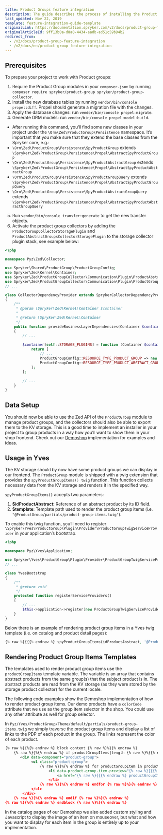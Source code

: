 ```yaml
---
title: Product Groups feature integration
description: The guide describes the process of installing the Product Group feature in your project.
last_updated: Nov 22, 2019
template: feature-integration-guide-template
originalLink: https://documentation.spryker.com/v2/docs/product-group-feature-integration
originalArticleId: 9ff13b0a-d8a8-4434-aadb-ad51c59b94b2
redirect_from:
  - /v2/docs/product-group-feature-integration
  - /v2/docs/en/product-group-feature-integration
---
```


## Prerequisites

To prepare your project to work with Product groups:

1. Require the Product Group modules in your `composer.json` by running `composer require spryker/product-group spryker/product-group-collector`.
2. Install the new database tables by running `vendor/bin/console propel:diff`. Propel should generate a migration file with the changes.
3. Apply the database changes: run `vendor/bin/console propel:migrate`.
4. Generate ORM models: run `vendor/bin/console propel:model:build`.
* After running this command, you’ll find some new classes in your project under the `\Orm\Zed\ProductGroup\Persistence` namespace. It’s important that you make sure that they extend the base classes from the Spryker core, e.g.:
* `\Orm\Zed\ProductGroup\Persistence\SpyProductGroup` extends `\Spryker\Zed\ProductGroup\Persistence\Propel\AbstractSpyProductGroup`
* `\Orm\Zed\ProductGroup\Persistence\SpyProductAbstractGroup` extends `\Spryker\Zed\ProductGroup\Persistence\Propel\AbstractSpyProductAbstractGroup`
* `\Orm\Zed\ProductGroup\Persistence\SpyProductGroupQuery` extends `\Spryker\Zed\ProductGroup\Persistence\Propel\AbstractSpyProductGroupQuery`
* `\Orm\Zed\ProductGroup\Persistence\SpyProductAbstractGroupQuery` extends `\Spryker\Zed\ProductGroup\Persistence\Propel\AbstractSpyProductAbstractGroupQuery`

5. Run `vendor/bin/console transfer:generate` to get the new transfer objects.
6. Activate the product group collectors by adding the `ProductGroupCollectorStoragePlugin` and  `ProductAbstractGroupsCollectorStoragePlugin` to the storage collector plugin stack, see example below:

```php
<?php

namespace Pyz\Zed\Collector;

use Spryker\Shared\ProductGroup\ProductGroupConfig;
use Spryker\Zed\Kernel\Container;
use Spryker\Zed\ProductGroupCollector\Communication\Plugin\ProductAbstractGroupsCollectorStoragePlugin;
use Spryker\Zed\ProductGroupCollector\Communication\Plugin\ProductGroupCollectorStoragePlugin;
// ...

class CollectorDependencyProvider extends SprykerCollectorDependencyProvider
{
    /**
     * @param \Spryker\Zed\Kernel\Container $container
     *
     * @return \Spryker\Zed\Kernel\Container
     */
    public function provideBusinessLayerDependencies(Container $container)
    {
        // ...
       
        $container[self::STORAGE_PLUGINS] = function (Container $container) {
            return [
                // ...
                ProductGroupConfig::RESOURCE_TYPE_PRODUCT_GROUP => new ProductGroupCollectorStoragePlugin(),
                ProductGroupConfig::RESOURCE_TYPE_PRODUCT_ABSTRACT_GROUPS => new ProductAbstractGroupsCollectorStoragePlugin(),
            ];
        };
        
        // ...
    }
}
```

## Data Setup
You should now be able to use the Zed API of the `ProductGroup` module to manage product groups, and the collectors should also be able to export them to the KV storage. This is a good time to implement an installer in your project to group products in a way how you’ll want to show them in your shop frontend. Check out our [Demoshop](https://github.com/spryker/demoshop) implementation for examples and ideas.

## Usage in Yves
The KV storage should by now have some product groups we can display in our frontend.
The `ProductGroup` module is shipped with a twig extension that provides the `spyProductGroupItems() twig` function. This function collects necessary data from the KV storage and renders it in the specified way.

`spyProductGroupItems()` accepts two parameters:
1. **$idProductAbstract**: Reference of an abstract product by its ID field.
2. **$template**: Template path used to render the product group items (i.e. `"@ProductGroup/partials/product-group-items.twig"`).

To enable this twig function, you’ll need to register `\Spryker\Yves\ProductGroup\Plugin\Provider\ProductGroupTwigServiceProvider` in your application’s bootstrap.

```php
<?php

namespace Pyz\Yves\Application;

use Spryker\Yves\ProductGroup\Plugin\Provider\ProductGroupTwigServiceProvider;
// ...

class YvesBootstrap
{
    /**
     * @return void
     */
    protected function registerServiceProviders()
    {
        // ...
        $this->application->register(new ProductGroupTwigServiceProvider());
    }
}
```

Below there is an example of rendering product group items in a Yves twig template (i.e. on catalog and product detail pages):

```php
{% raw %}{{{% endraw %} spyProductGroupItems(idProductAbstract, '@ProductGroup/partials/product-group-items.twig') {% raw %}}}{% endraw %}
```

## Rendering Product Group Items Templates
The templates used to render product group items use the `productGroupItems` template variable. The variable is an array that contains abstract products from the same group(s) that the subject product is in. The abstract products are read from the KV storage (as they were stored by the storage product collector) for the current locale.

The following code examples show the Demoshop implementation of how to render product group items. Our demo products have a `colorCode` attribute that we use as the group item selector in the shop. You could use any other attribute as well for group selector.

In `Pyz/Yves/ProductGroup/Theme/default/partials/product-group-items.twig` we simply traverse the product group items and display a list of links to the PDP of each product in the group. The links represent the color of each product.

```xml
{% raw %}{%{% endraw %} block content {% raw %}%}{% endraw %}
    {% raw %}{%{% endraw %} if productGroupItems|length {% raw %}%}{% endraw %}
       <div data-component="product-group">
            <ul class="product-group">
                {% raw %}{%{% endraw %} for productGroupItem in productGroupItems {% raw %}%}{% endraw %}
                    <li data-product-group-item-preview="{% raw %}{{{% endraw %} productGroupItem.imageSets.default[0].externalUrlSmall {% raw %}}}{% endraw %}">
                        <a href="{% raw %}{{{% endraw %} productGroupItem.url {% raw %}}}{% endraw %}" {% raw %}{%{% endraw %} if productGroupItem.colorCode {% raw %}%}{% endraw %}style="background-color: {% raw %}{{{% endraw %} productGroupItem.colorCode {% raw %}}}{% endraw %};"{% raw %}{%{% endraw %} endif {% raw %}%}{% endraw %}></a>
                    </li>
                {% raw %}{%{% endraw %} endfor {% raw %}%}{% endraw %}
            </ul>
        </div>
    {% raw %}{%{% endraw %} endif {% raw %}%}{% endraw %}
{% raw %}{%{% endraw %} endblock {% raw %}%}{% endraw %}
```

In the catalog pages of our Demoshop we also added custom styling and Javascript to display the image of an item on mouseover, but what and how you want to display for each item in the group is entirely up to your implementation.
